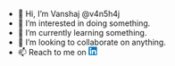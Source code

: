 - 👋 Hi, I’m Vanshaj @v4n5h4j
- 👀 I’m interested in doing something.
- 🌱 I’m currently learning something.
- 💞️ I’m looking to collaborate on anything.
- 📫 Reach to me on [<img  src="https://github.com/v4n5h4j/v4n5h4j/blob/main/174857.svg" height=15 width=15>](https://www.linkedin.com/in/vanshajsharma/)

<!---
v4n5h4j/v4n5h4j is a ✨ special ✨ repository because its `README.md` (this file) appears on your GitHub profile.
You can click the Preview link to take a look at your changes.
--->
